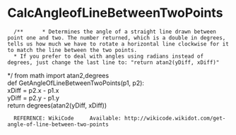 # CalcAngleofLineBetweenTwoPoints
      /**      * Determines the angle of a straight line drawn between point one and two. The number returned, which is a double in degrees, tells us how much we have to rotate a horizontal line clockwise for it to match the line between the two points.     
      * If you prefer to deal with angles using radians instead of degrees, just change the last line to: "return atan2(yDiff, xDiff)"    
      
      
   */ from math import atan2,degrees      
      def GetAngleOfLineBetweenTwoPoints(p1, p2):         
             xDiff = p2.x - p1.x         
             yDiff = p2.y - p1.y         
             return degrees(atan2(yDiff, xDiff))                       
      
      REFERENCE: WikiCode     Available: http://wikicode.wikidot.com/get-angle-of-line-between-two-points     
